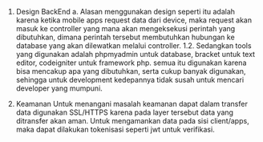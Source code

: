 
1. Design BackEnd
a. Alasan menggunakan design seperti itu adalah karena ketika mobile apps request data dari device, maka request akan masuk ke controller yang mana akan mengeksekusi perintah yang dibutuhkan, dimana perintah tersebut membutuhkan hubungan ke database yang akan dilewatkan melalui controller. 
1.2. Sedangkan tools yang digunakan adalah phpmyadmin untuk database, bracket untuk text editor, codeigniter untuk framework php. semua itu digunakan karena bisa mencakup apa yang dibutuhkan, serta cukup banyak digunakan, sehingga untuk development kedepannya tidak susah untuk mencari developer yang mumpuni.

2. Keamanan
Untuk menangani masalah keamanan dapat dalam transfer data digunakan SSL/HTTPS karena pada layer tersebut data yang ditransfer akan aman. Untuk mengamankan data pada sisi client/apps, maka dapat dilakukan tokenisasi seperti jwt untuk verifikasi.

